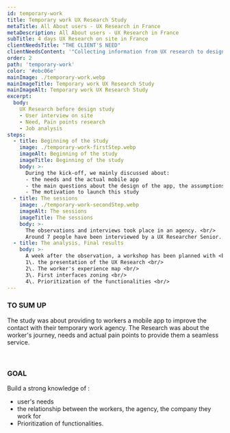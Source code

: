 ```yaml
---
id: temporary-work
title: Temporary work UX Research Study
metaTitle: All About users - UX Research in France
metaDescription: All About users - UX Research in France
subTitle: 4 days UX Research on site in France
clientNeedsTitle: "THE CLIENT'S NEED"
clientNeedsContent: '"Collecting information from UX research to design a mobile app that will be supported by its users "'
order: 2
path: 'temporary-work'
color: '#ebc06e'
mainImage: ./temporary-work.webp
mainImageTitle: Temporary work UX Research Study
mainImageAlt: Temporary work UX Research Study
excerpt:
  body:
    UX Research before design study
    - User interview on site
    - Need, Pain points research
    - Job analysis
steps: 
  - title: Beginning of the study
    image: ./temporary-work-firstStep.webp 
    imageAlt: Beginning of the study
    imageTitle: Beginning of the study
    body: >-
      During the kick-off, we mainly discussed about: 
      - the needs and the actual mobile app
      - the main questions about the design of the app, the assumptions
      - The motivation to launch this study
  - title: The sessions 
    image: ./temporary-work-secondStep.webp 
    imageAlt: The sessions 
    imageTitle: The sessions 
    body: >-
      The observations and interviews took place in an agency. <br/>
      Around 7 people have been interviewed by a UX Researcher Senior. 
  - title: The analysis, Final results 
    body: >-
      A week after the observation, a workshop has been planned with <br/>
      1\. the presentation of the UX Research <br/>
      2\. The worker's experience map <br/>
      3\. First interfaces zoning <br/>
      4\. Prioritization of the functionalities <br/>
---
```


### TO SUM UP

The study was about providing to workers a mobile app to improve the contact with their temporary work agency. The Research was about the worker's journey, needs and actual pain points to provide them a seamless service. 

<br />

### GOAL

Build a strong knowledge of :
- user's needs
- the relationship between the workers, the agency, the company they work for
- Prioritization of functionalities. 